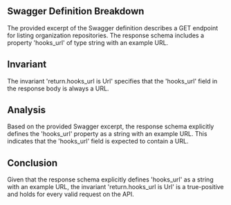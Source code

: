 ## Swagger Definition Breakdown

The provided excerpt of the Swagger definition describes a GET endpoint for listing organization repositories. The response schema includes a property 'hooks_url' of type string with an example URL.

## Invariant

The invariant 'return.hooks_url is Url' specifies that the 'hooks_url' field in the response body is always a URL.

## Analysis

Based on the provided Swagger excerpt, the response schema explicitly defines the 'hooks_url' property as a string with an example URL. This indicates that the 'hooks_url' field is expected to contain a URL.

## Conclusion

Given that the response schema explicitly defines 'hooks_url' as a string with an example URL, the invariant 'return.hooks_url is Url' is a true-positive and holds for every valid request on the API.
